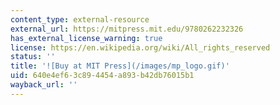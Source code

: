 ```yaml
---
content_type: external-resource
external_url: https://mitpress.mit.edu/9780262232326
has_external_license_warning: true
license: https://en.wikipedia.org/wiki/All_rights_reserved
status: ''
title: '![Buy at MIT Press](/images/mp_logo.gif)'
uid: 640e4ef6-3c89-4454-a893-b42db76015b1
wayback_url: ''
---
```

